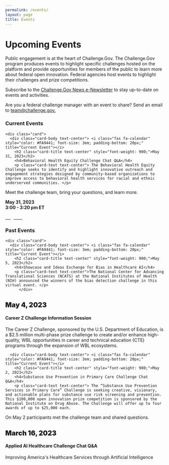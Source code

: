 ```yaml
---
permalink: /events/
layout: page
title: Events
---
```

<h1 class="text-center mb-4 font-weight-bold">Upcoming Events</h1>
<div class="col-sm-12">
<p>Public engagement is at the heart of Challenge.Gov. The Challenge.Gov program produces events to highlight specific challenges hosted on the platform and provide opportunities for members of the public to learn more about federal open innovation. Federal agencies host events to highlight their challenges and prize competitions.</p>

<p>Subscribe to the <a href="https://public.govdelivery.com/accounts/USGSATTS/subscriber/new?topic_id=USGSATTS_41">Challenge.Gov News e-Newsletter</a> to stay up-to-date on events and activities.
</p>
  <p>Are you a federal challenge manager with an event to share? Send an email to <a href="mailto:team@challenge.gov">team@challenge.gov.</a></p> 
</div>
<div class="row">
  <h3 class="text-center">Current Events</h3>
  <div class="col-sm-12">
     
    <div class="card">
      <div class="card-body text-center"> <i class="fas fa-calendar" style="color: #FA9441; font-size: 3em; padding-bottom: 20px;" title="Current Event"></i>
        <h2 class="card-title text-center" style="font-weight: 900;">May 31, 2023</h2>
        <h4>Behavioral Health Equity Challenge Chat Q&A</h4>
        <p class="card-text text-center"> The Behavioral Health Equity Challenge seeks to identify and highlight innovative outreach and engagement strategies designed by community-based organizations to improve access to behavioral health services for racial and ethnic underserved communities. </p>

<p class="card-text text-center">Meet the challenge team, bring your questions, and learn more.
 </p>
      
 <p class="card-text text-center">
          <b>May 31, 2023 <br/>
            3:00 - 3:20 pm ET</b>
</p>
        <a href="https://gsa.zoomgov.com/meeting/register/vJItc-CprTIiEnB1s-VjplUoWHmbO2S502s" class="usa-button usa-button"><span style="color: #ffffff;">Register</span></a></div>
    </div>
  </div>
   <div class="col-sm-12">
    
<h3 class="text-center">Past Events</h3>
<div class="row">
  <div class="col-sm-12">
     
    <div class="card">
      <div class="card-body text-center"> <i class="fas fa-calendar" style="color: #FA9441; font-size: 3em; padding-bottom: 20px;" title="Current Event"></i>
        <h2 class="card-title text-center" style="font-weight: 900;">May 5, 2023</h2>
        <h4>Showcase and Ideas Exchange for Bias in Healthcare AI</h4>
        <p class="card-text text-center">The National Center for Advancing Translational Sciences (NCATS) at the National Institutes of Health (NIH) announced the winners of the bias detection challenge in this virtual event. </p>
          </div>
</div>
    <div class="card">
      <div class="card-body text-center"> <i class="fas fa-calendar" style="color: #FA9441; font-size: 3em; padding-bottom: 20px;" title="Current Event"></i>
        <h2 class="card-title text-center" style="font-weight: 900;">May 4, 2023</h2>
        <h4>Career Z Challenge Information Session</h4>
        <p class="card-text text-center"> The Career Z Challenge, sponsored by the U.S. Department of Education, is a $2.5 million multi-phase prize challenge to create and/or enhance high-quality, WBL opportunities in career and technical education (CTE) programs through the expansion of WBL ecosystems. </p>
       
</div>
    </div>
    <div class="card">
       
      <div class="card-body text-center"> <i class="fas fa-calendar" style="color: #FA9441; font-size: 3em; padding-bottom: 20px;" title="Current Event"></i>
        <h2 class="card-title text-center" style="font-weight: 900;">May 2, 2023</h2>
        <h4>Substance Use Prevention in Primary Care Challenge Chat Q&A</h4>
        <p class="card-text text-center"> The “Substance Use Prevention Services in Primary Care” Challenge is seeking creative, visionary, and actionable plans for substance use risk screening and prevention. This $100,000 open innovation prize competition is sponsored by the National Institute on Drug Abuse. The Challenge will offer up to four awards of up to $25,000 each.

On May 2 participants met the challenge team and shared questions. 
</p>
    </div>
  </div>
    <div class="card"> 
    <div class="card-body text-center"> <i class="fas fa-calendar" style="color: #FA9441; font-size: 3em; padding-bottom: 20px;" title="Past event"></i>
        <h2 class="card-title text-center" style="font-weight: 900;">March 16, 2023</h2>
        <h4>Applied AI Healthcare Challenge Chat Q&A</h4>
        <p class="card-text text-center">Improving America's Healthcare Services through Artificial Intelligence
</p>
        </div>
       </div>
    </div>
  </div>
</div>
